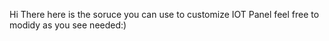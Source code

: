 Hi There here is the soruce you can use to customize IOT Panel feel free to modidy as you see needed:)
